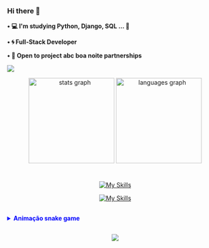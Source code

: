 ### Hi there 👋


<p><strong>&bull; 💻 I'm studying Python, Django, SQL ... 💾</strong></p>
<p><strong>&bull; 🌀 Full-Stack Developer</strong></p>
<p><strong>&bull; 🤝 Open to project abc boa noite partnerships</strong></p>





![](https://komarev.com/ghpvc/?username=barbarabalves&label=profile+visits&color=1E90FF)

<div align="center">
  <img src="https://github-readme-stats.vercel.app/api?hide_title=false&hide_rank=true&show_icons=true&include_all_commits=true&count_private=false&disable_animations=false&theme=tokyonight&locale=en&hide_border=false&username=barbarabalves" height="200" alt="stats graph"  />
  <img src="https://github-readme-stats.vercel.app/api/top-langs?locale=en&hide_title=false&layout=compact&card_width=320&langs_count=6&theme=tokyonight&hide_border=false&username=barbarabalves" height="200" alt="languages graph"  />
</div>



#

<p align="center">
  <a href="https://skillicons.dev">
    <img src="https://skillicons.dev/icons?i=github,git,ps&theme=dark" alt="My Skills"/>
  </a>
</p>

<p align="center">
  <a href="https://skillicons.dev">
    <img src="https://skillicons.dev/icons?i=arduino,pytorch,java,bootstrap,wordpress&theme=dark" alt="My Skills"/>
  </a>
</p>

##
<details>
  <summary style="color: blue; font-weight: bold;"> Animação snake game </summary><br>
<!-- Snake game contributions -->
  
![](https://raw.githubusercontent.com/barbarabalves/Snake_Contr/output/github-contribution-grid-snake.svg)


Pode ser necessário reccaregar a página para a animação acima funcionar corretamente
</details>

##

<p align="center">
  <a href="https://github.com/barbarabalves/github-readme-streak-stats">
    <img src="https://github-readme-streak-stats.herokuapp.com/?user=barbarabalves&theme=tokyonight&hide_border=true" />
  </a>
</p>



<!--
<p align="left">
  <a href="https://github.com/barbarabalves/github-readme-stats">
    <img width="45%" src="https://github-readme-stats.vercel.app/api?username=barbarabalves&theme=tokyonight&show_icons=true&hide_border=true&count_private=true" />
  </a>
  <a href="https://github.com/barbarabalves/convoychat">
    <img width="27.5%" src="https://github-readme-stats.vercel.app/api/top-langs?username=barbarabalves&theme=tokyonight&show_icons=true&hide_border=true&count_private=true" />
  </a>
</p> -->


<!--
**barbarabalves/barbarabalves** is a ✨ _special_ ✨ repository because its `README.md` (this file) appears on your GitHub profile.

Here are some ideas to get you started:

- 🔭 I’m currently working on ...
- 🌱 I’m currently learning ...
- 👯 I’m looking to collaborate on ...
- 🤔 I’m looking for help with ...
- 💬 Ask me about ...
- 📫 How to reach me: ...
- 😄 Pronouns: ...
- ⚡ Fun fact: ...
-->
<!--
<a href="https://github.com/barbarabalves/github-readme-stats">
  <img height=120 align="center" src="https://github-readme-stats.vercel.app/api?username=barbarabalves&theme=tokyonight&show_icons=true&hide_border=true&count_private=true"
</a>
<a href="https://github.com/barbarabalves/convoychat">
  <img height=120 align="center" src="https://github-readme-stats.vercel.app/api/top-langs?username=barbarabalves&theme=tokyonight&show_icons=true&hide_border=true&count_private=true" />
</a>

<img height=89 align="center" src="https://github-readme-streak-stats.herokuapp.com/?user=barbarabalves&theme=tokyonight&hide_border=true" />
-->
